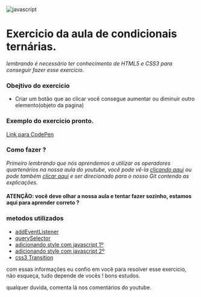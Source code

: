 ![javascript](https://ronanlopes.me/wp-content/uploads/2020/11/javascript.png)

# Exercicio da aula de condicionais ternárias.

*lembrando é necessário ter conhecimento de HTML5 e CSS3 para conseguir fazer esse exercicio.*

### Obejtivo do exercicio

- Criar um botão que ao clicar você consegue aumentar ou diminuir outro elemento(objeto da pagina)

### Exemplo do exercicio pronto.

[Link para CodePen](https://codepen.io/codigoperfeito/full/qBrPjex)

### Como fazer ?

*Primeiro lembrando que nós aprendemos a utilizar os operadores quartenários na nossa aula do youtube, você pode vê-la [clicando aqui](https://www.youtube.com/watch?v=BqOaH1r3oBk) ou pode também [clicar aqui](https://github.com/codigoperfeito/other-s/tree/main/Javascript/conditional%20operator) e ser direcionado para o nosso Git contendo as explicações.*

#### ATENÇÃO: você deve olhar a nossa aula e tentar fazer sozinho, estamos aqui para aprender correto ? 

### metodos utilizados

- <a href="https://developer.mozilla.org/pt-BR/docs/Web/API/EventTarget/addEventListener">addEventListener</a>
- <a href="https://developer.mozilla.org/pt-BR/docs/Web/API/Document/querySelector">querySelector</a>
- <a href="https://www.horadecodar.com.br/2020/05/27/como-usar-javascript-para-mudar-propriedades-css/">adicionando style com javascript 1º</a>
- <a href="https://www.w3schools.com/jsref/dom_obj_style.asp">adicionando style com javascript 2º</a>
- <a href="https://developer.mozilla.org/pt-BR/docs/Web/CSS/transition">css3 Transition</a>

com essas informações eu confio em você para resolver esse exercicio, não esqueça, tudo depende de vocês ! bons estudos.

qualquer duvida, comenta lá nos comentários do youtube.
